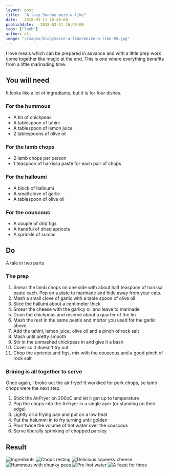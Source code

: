 ```yaml
---
layout: post
title:  "A lazy Sunday meze-a-like"
date:   2018-03-11 16:49:00
publishdate:   2018-03-11 16:49:00
tags: ["lamb"] 
author: oli
image: "/images/blog/mezze-a-like/mezze-a-like-05.jpg"
---
```


I love meals which can be prepared in advance and with a little prep work come together like magic at the end.  This is one where everything benefits from a little marinading time.

## You will need

It looks like a lot of ingrediants, but it is for four dishes.

### For the hummous

* A tin of chickpeas
* A tablespoon of tahini
* A tablespoon of lemon juice
* 2 tablespoons of olive oil

### For the lamb chops

* 2 lamb chops per person
* 1 teaspoon of harrissa paste for each pair of chops

### For the halloumi

* A block of halloumi
* A small clove of garlic
* A tablespoon of olive oil

### For the couscous

* A couple of drid figs
* A handful of dried apricots
* A sprinkle of sumac


## Do

A tale in two parts

### The prep

1. Smear the lamb chops on one side with about half teaspoon of harissa paste each.  Pop on a plate to marinade and hide away from your cats.
2. Mash a small clove of garlic with a table spoon of olive oil
3. Slice the hallumi about a centimeter thick
4. Smear the cheese with the garlicy oil and leave to marinade
5. Drain the chickpeas and reserve about a quarter of the tin
6. Mash the rest in the same pestle and mortor you used for the garlic above
7. Add the tahini, lemon juice, olive oil and a pinch of rock salt
8. Mash until pretty smooth
9. Stir in the unmashed chickpeas in and give it a bash
10. Cover so it doesn't try out
11. Chop the apricots and figs, mix with the couscous and a good pinch of rock salt

### Brining is all together to serve

Once again, I broke out the air fryer!  It workked for pork chops, so lamb chops were the next step.

1. Stick the AirFryer on 200oC and let it get up to temperature
2. Pop the chops into the ArFryer in a single ayer (or standing on their edge)
3. Lightly oil a frying pan and put on a low heat
4. Put the halummi in to fry turning until golden
5. Pour twice the volume of hot water over the couscous
6. Serve liberally sprinking of chopped parsley

## Result


![Ingrediants](/images/blog/mezze-a-like/mezze-a-like-00.jpg)
![Chops resting](/images/blog/mezze-a-like/mezze-a-like-01.jpg)
![Delicious squeeky cheese](/images/blog/mezze-a-like/mezze-a-like-02.jpg)
![Hummous with chunky peas](/images/blog/mezze-a-like/mezze-a-like-03.jpg)
![Pre-hot water](/images/blog/mezze-a-like/mezze-a-like-04.jpg)
![A feast for three](/images/blog/mezze-a-like/mezze-a-like-05.jpg)
